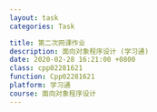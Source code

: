 ```yaml
---
layout: task
categories: Task

title: 第二次网课作业
description: 面向对象程序设计 (学习通)
date: 2020-02-28 16:21:00 +0800
class: cpp02281621
function: Cpp02281621
platform: 学习通
course: 面向对象程序设计
---
```


